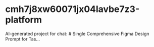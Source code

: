# cmh7j8xw60071jx04lavbe7z3-platform
AI-generated project for chat: # Single Comprehensive Figma Design Prompt for Tas...
